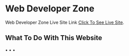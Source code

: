 # Web Developer Zone

Web Developer Zone Live Site Link [Click To See Live Site](https://web-developer-zone.netlify.app/).

## What To Do With This Website

•
•
•
